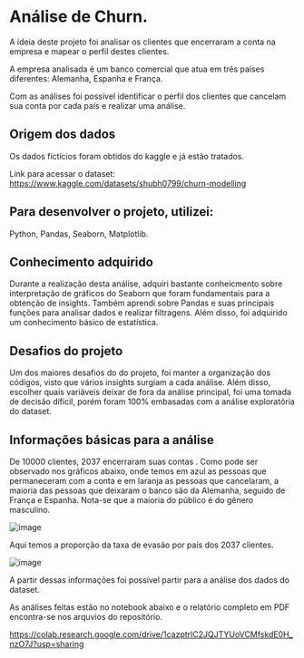 # Análise de Churn.

A ideia deste projeto foi analisar os clientes que encerraram a conta na empresa e mapear o perfil destes clientes.

A empresa analisada é um banco comercial que atua em três países diferentes: Alemanha, Espanha e França.

Com as análises foi possível identificar o perfil dos clientes que cancelam sua conta por cada país e realizar uma análise.

## Origem dos dados

Os dados fictícios foram obtidos do kaggle e já estão tratados.

Link para acessar o dataset: https://www.kaggle.com/datasets/shubh0799/churn-modelling

## Para desenvolver o projeto, utilizei:
Python, Pandas, Seaborn, Matplotlib.

## Conhecimento adquirido
Durante a realização desta análise, adquiri bastante conheicmento sobre interpretação de gráficos do Seaborn que foram fundamentais para a obtenção de insights. Também aprendi sobre Pandas e suas principais funções para analisar dados e realizar filtragens. Além disso, foi adquirido um conhecimento básico de estatística.

## Desafios do projeto
Um dos maiores desafios do do projeto, foi manter a organização dos códigos, visto que vários insights surgiam a cada análise. Além disso, escolher quais variáveis deixar de fora da análise principal, foi uma tomada de decisão díficil, porém foram 100% embasadas com a análise exploratória do dataset.

## Informações básicas para a análise

De 10000 clientes, 2037 encerraram suas contas . Como pode ser observado nos gráficos abaixo, onde temos em azul as pessoas que permaneceram com a conta e em laranja as pessoas que cancelaram, a maioria das pessoas que deixaram o banco são da Alemanha, seguido de França e Espanha. Nota-se que a maioria do público é do gênero masculino.

![image](https://user-images.githubusercontent.com/97578244/203447466-51a827c9-bc84-4719-bc18-11423857a403.png)

Aqui temos a proporção da taxa de evasão por país dos 2037 clientes.

![image](https://user-images.githubusercontent.com/97578244/207584016-4e9150ca-6947-45fe-a7c0-fd0e5c0e00a6.png)

A partir dessas informações foi possível partir para a análise dos dados do dataset.

As análises feitas estão no notebook abaixo e o relatório completo em PDF encontra-se nos arquvios do repositório.

https://colab.research.google.com/drive/1cazptrlC2JQJTYUoVCMfskdE0H_nzO7J?usp=sharing
 









